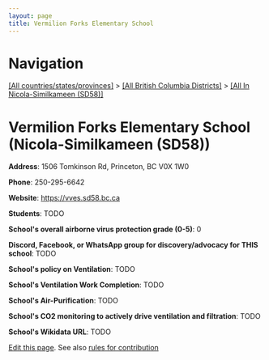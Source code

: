 ```yaml
---
layout: page
title: Vermilion Forks Elementary School
---
```

# Navigation

[[All countries/states/provinces]](../../..) > [[All British Columbia Districts]](../..) > [[All In Nicola-Similkameen (SD58)]](..)

# Vermilion Forks Elementary School (Nicola-Similkameen (SD58))

**Address**: 1506 Tomkinson Rd, Princeton, BC V0X 1W0

**Phone**: 250-295-6642

**Website**: <https://vves.sd58.bc.ca>

**Students**: TODO

**School's overall airborne virus protection grade (0-5)**: 0

**Discord, Facebook, or WhatsApp group for discovery/advocacy for THIS school**: TODO

**School's policy on Ventilation**: TODO

**School's Ventilation Work Completion**: TODO

**School's Air-Purification**: TODO

**School's CO2 monitoring to actively drive ventilation and filtration**: TODO

**School's Wikidata URL**: TODO


[Edit this page](https://github.com/ventilate-schools/BC/edit/main/./Nicola-Similkameen_(SD58)/Vermilion_Forks_Elementary_School.md). See also [rules for contribution](../../../contribution-rules/)